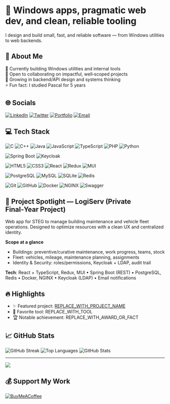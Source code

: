 # 🚀 Windows apps, pragmatic web dev, and clean, reliable tooling
I design and build small, fast, and reliable software — from Windows utilities to web backends.
<!-- Optional alt: "Maker of reliable Windows utilities and full‑stack web apps with a focus on DX and performance." -->

## 💫 About Me
🔭 Currently building Windows utilities and internal tools<br>👯 Open to collaborating on impactful, well‑scoped projects<br>🌱 Growing in backend/API design and systems thinking<br>⚡ Fun fact: I studied Pascal for 5 years

## 🌐 Socials
<!-- Replace the placeholders below with your actual links -->
[![LinkedIn](https://img.shields.io/badge/LinkedIn-%230077B5.svg?logo=linkedin&logoColor=white)](https://www.linkedin.com/in/REPLACE_WITH_LINKEDIN_USERNAME/) <!-- e.g., https://www.linkedin.com/in/hamzabenismail1/ -->
[![Twitter](https://img.shields.io/badge/Twitter-%231DA1F2.svg?logo=twitter&logoColor=white)](https://twitter.com/REPLACE_WITH_TWITTER_HANDLE)
[![Portfolio](https://img.shields.io/badge/Portfolio-%23000000.svg?logo=vercel&logoColor=white)](https://REPLACE_WITH_PORTFOLIO_URL)
[![Email](https://img.shields.io/badge/Email-D14836?logo=gmail&logoColor=white)](mailto:REPLACE_WITH_EMAIL)

## 💻 Tech Stack
<!-- Keep only what you actually use. Replace or remove freely. -->
<!-- Languages -->
![C](https://img.shields.io/badge/c-%2300599C.svg?style=for-the-badge&logo=c&logoColor=white) ![C++](https://img.shields.io/badge/c++-%2300599C.svg?style=for-the-badge&logo=c%2B%2B&logoColor=white) ![Java](https://img.shields.io/badge/java-%23ED8B00.svg?style=for-the-badge&logo=java&logoColor=white) ![JavaScript](https://img.shields.io/badge/javascript-%23323330.svg?style=for-the-badge&logo=javascript&logoColor=%23F7DF1E) ![TypeScript](https://img.shields.io/badge/TypeScript-3178C6?style=for-the-badge&logo=typescript&logoColor=white) ![PHP](https://img.shields.io/badge/php-%23777BB4.svg?style=for-the-badge&logo=php&logoColor=white) ![Python](https://img.shields.io/badge/python-3670A0?style=for-the-badge&logo=python&logoColor=ffdd54)
<!-- Backend & Runtimes -->
![Spring Boot](https://img.shields.io/badge/Spring%20Boot-6DB33F?style=for-the-badge&logo=springboot&logoColor=white) ![Keycloak](https://img.shields.io/badge/Keycloak-311C87?style=for-the-badge&logo=keycloak&logoColor=white)
<!-- Frontend -->
![HTML5](https://img.shields.io/badge/HTML5-E34F26?style=for-the-badge&logo=html5&logoColor=white) ![CSS3](https://img.shields.io/badge/CSS3-1572B6?style=for-the-badge&logo=css3&logoColor=white) ![React](https://img.shields.io/badge/React-20232A?style=for-the-badge&logo=react&logoColor=61DAFB) ![Redux](https://img.shields.io/badge/Redux-593D88?style=for-the-badge&logo=redux&logoColor=white) ![MUI](https://img.shields.io/badge/MUI-007FFF?style=for-the-badge&logo=mui&logoColor=white)
<!-- Databases -->
![PostgreSQL](https://img.shields.io/badge/PostgreSQL-4169E1?style=for-the-badge&logo=postgresql&logoColor=white) ![MySQL](https://img.shields.io/badge/mysql-%2300f.svg?style=for-the-badge&logo=mysql&logoColor=white) ![SQLite](https://img.shields.io/badge/SQLite-003B57?style=for-the-badge&logo=sqlite&logoColor=white) ![Redis](https://img.shields.io/badge/Redis-DC382D?style=for-the-badge&logo=redis&logoColor=white)
<!-- Build & Tools -->
![Git](https://img.shields.io/badge/Git-F05032?style=for-the-badge&logo=git&logoColor=white) ![GitHub](https://img.shields.io/badge/GitHub-181717?style=for-the-badge&logo=github&logoColor=white) ![Docker](https://img.shields.io/badge/Docker-2496ED?style=for-the-badge&logo=docker&logoColor=white) ![NGINX](https://img.shields.io/badge/NGINX-009639?style=for-the-badge&logo=nginx&logoColor=white) ![Swagger](https://img.shields.io/badge/Swagger-85EA2D?style=for-the-badge&logo=swagger&logoColor=black)
<!-- OS & Distribution -->
<!--![Windows](https://img.shields.io/badge/Windows-0078D6?style=for-the-badge&logo=windows&logoColor=white)-->
<!-- Add or remove badges to match your real stack. You can find more at https://shields.io/ and https://simpleicons.org/ -->

## 🧭 Project Spotlight — LogiServ (Private Final‑Year Project)
Web app for STEG to manage building maintenance and vehicle fleet operations. Designed to optimize resources with a clean UX and centralized identity.

**Scope at a glance**
- Buildings: preventive/curative maintenance, work progress, teams, stock
- Fleet: vehicles, mileage, maintenance planning, assignments
- Identity & Security: roles/permissions, Keycloak + LDAP, audit trail

**Tech**: React + TypeScript, Redux, MUI • Spring Boot (REST) • PostgreSQL, Redis • Docker, NGINX • Keycloak (LDAP) • Email notifications

## 🔥 Highlights
- ✨ Featured project: [REPLACE_WITH_PROJECT_NAME](https://github.com/REPLACE_WITH_USERNAME/REPLACE_WITH_REPO)
- 🧰 Favorite tool: REPLACE_WITH_TOOL
- 🏆 Notable achievement: REPLACE_WITH_AWARD_OR_FACT
<!-- Swap the placeholders above with your real links and facts. Remove any line you don't need. -->

## 📈 GitHub Stats
<!-- If your username differs, replace naniiic137 below. -->
![GitHub Streak](https://streak-stats.demolab.com?user=naniiic137&theme=transparent&hide_border=true)
![Top Languages](https://github-readme-stats.vercel.app/api/top-langs/?username=naniiic137&langs_count=8&layout=compact&theme=transparent&hide_border=true)
![GitHub Stats](https://github-readme-stats.vercel.app/api?username=naniiic137&show_icons=true&theme=transparent&hide_border=true)

---
[![](https://visitcount.itsvg.in/api?id=naniiic137&icon=0&color=7)](https://visitcount.itsvg.in)
<!-- Replace id with your username if needed. Example: id=naniiic137 -->

## 💰 Support My Work
[![BuyMeACoffee](https://img.shields.io/badge/Buy%20Me%20a%20Coffee-ffdd00?style=for-the-badge&logo=buy-me-a-coffee&logoColor=black)](https://www.buymeacoffee.com/REPLACE_WITH_USERNAME)
<!-- Example: https://www.buymeacoffee.com/naniii -->

<!-- Optional: Showcase screenshots or GIFs of your apps -->
<!-- 
### 📸 Screenshots
![App Screenshot](REPLACE_WITH_IMAGE_URL)
-->

<!-- Optional: Add a short roadmap or what you're learning next -->
<!-- 
### 🗺️ Roadmap
- Shipping v2 of my Windows utility
- Exploring Electron + Rust
-->

<!-- If this is your profile README, pin your top repos on your profile for visibility. If this is a project README, add Installation/Usage sections instead. -->

<!-- Proudly created with GPRM ( https://gprm.itsvg.in ) -->
